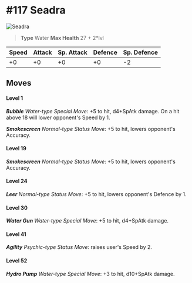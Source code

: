 # #117 Seadra


![Seadra](https://img.pokemondb.net/sprites/home/normal/1x/seadra.png)

> **Type** Water
> **Max Health** 27 + 2\*lvl

| Speed | Attack | Sp. Attack | Defence | Sp. Defence |
| ----- | ------ | ---------- | ------- | ----------- |
| +0 | +0 | +0 | +0 | -2 |

## Moves
#### Level 1

***Bubble** Water-type Special Move*: +5 to hit, d4+SpAtk damage. On a hit above 18 will lower opponent's Speed by 1.

***Smokescreen** Normal-type Status Move*: +5 to hit, lowers opponent's Accuracy.
#### Level 19

***Smokescreen** Normal-type Status Move*: +5 to hit, lowers opponent's Accuracy.
#### Level 24

***Leer** Normal-type Status Move*: +5 to hit, lowers opponent's Defence by 1.
#### Level 30

***Water Gun** Water-type Special Move*: +5 to hit, d4+SpAtk damage. 
#### Level 41

***Agility** Psychic-type Status Move*: raises user's Speed by 2.
#### Level 52

***Hydro Pump** Water-type Special Move*: +3 to hit, d10+SpAtk damage. 

